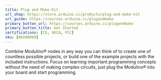 ```yaml
---
title: Plug and Make Kit
url_shop: https://store.arduino.cc/products/plug-and-make-kit
url_guide: https://courses.arduino.cc/plugandmake
primary_button_url: https://courses.arduino.cc/plugandmake
primary_button_title: Get Started
certifications: [CE, UKCA, FCC]
sku: [AKX00069]
---
```


Combine Modulino® nodes in any way you can think of to create one of countless possible projects, or build one of the example projects with the included instructions. Focus on learning important programming concepts without the need of making complex circuits, just plug the Modulino® into your board and start programming. 